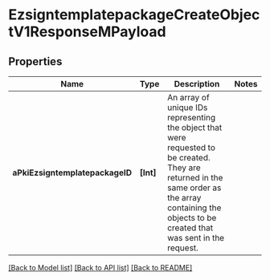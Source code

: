 # EzsigntemplatepackageCreateObjectV1ResponseMPayload

## Properties
Name | Type | Description | Notes
------------ | ------------- | ------------- | -------------
**aPkiEzsigntemplatepackageID** | **[Int]** | An array of unique IDs representing the object that were requested to be created.  They are returned in the same order as the array containing the objects to be created that was sent in the request. | 

[[Back to Model list]](../README.md#documentation-for-models) [[Back to API list]](../README.md#documentation-for-api-endpoints) [[Back to README]](../README.md)



